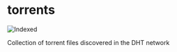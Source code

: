torrents 
========
![Indexed](https://img.shields.io/badge/indexed-128984-blue)

Collection of torrent files discovered in the DHT network
